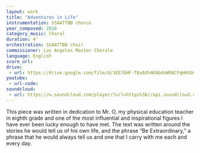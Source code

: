 ```yaml
---
layout: work
title: "Adventures in Life"
instrumentation: SSAATTBB chorus
year_composed: 2016
category_music: Choral
duration: 4'
orchestration: SSAATTBB choir
commissioner: Los Angeles Master Chorale
language: English
score_url:
drive:
 - url: https://drive.google.com/file/d/1EE7GHF-T8xAXh4KAbdoWRACFqHHVUe9V/preview
youtube:
 - url-code:
soundcloud: 
 - url: https://w.soundcloud.com/player/?url=https%3A//api.soundcloud.com/tracks/797880475&color=%23ff5500&auto_play=false&hide_related=false&show_comments=true&show_user=true&show_reposts=false&show_teaser=true&visual=true
---
```


This piece was written in dedication to Mr. O, my physical education teacher in eighth grade and one of the most influential and inspirational figures I have ever been lucky enough to have met. The text was written around the stories he would tell us of his own life, and the phrase “Be Extraordinary,” a phrase that he would always tell us and one that I carry with me each and every day.